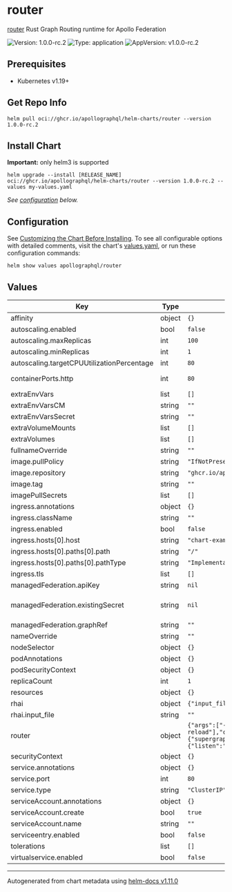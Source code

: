# router

[router](https://github.com/apollographql/router) Rust Graph Routing runtime for Apollo Federation

![Version: 1.0.0-rc.2](https://img.shields.io/badge/Version-1.0.0--rc.2-informational?style=flat-square) ![Type: application](https://img.shields.io/badge/Type-application-informational?style=flat-square) ![AppVersion: v1.0.0-rc.2](https://img.shields.io/badge/AppVersion-v1.0.0--rc.2-informational?style=flat-square)

## Prerequisites

* Kubernetes v1.19+

## Get Repo Info

```console
helm pull oci://ghcr.io/apollographql/helm-charts/router --version 1.0.0-rc.2
```

## Install Chart

**Important:** only helm3 is supported

```console
helm upgrade --install [RELEASE_NAME] oci://ghcr.io/apollographql/helm-charts/router --version 1.0.0-rc.2 --values my-values.yaml
```

_See [configuration](#configuration) below._

## Configuration

See [Customizing the Chart Before Installing](https://helm.sh/docs/intro/using_helm/#customizing-the-chart-before-installing). To see all configurable options with detailed comments, visit the chart's [values.yaml](./values.yaml), or run these configuration commands:

```console
helm show values apollographql/router
```

## Values

| Key | Type | Default                                                                            | Description |
|-----|------|------------------------------------------------------------------------------------|-------------|
| affinity | object | `{}`                                                                               |  |
| autoscaling.enabled | bool | `false`                                                                            |  |
| autoscaling.maxReplicas | int | `100`                                                                              |  |
| autoscaling.minReplicas | int | `1`                                                                                |  |
| autoscaling.targetCPUUtilizationPercentage | int | `80`                                                                               |  |
| containerPorts.http | int | `80`                                                                               | If you override the port in `router.configuration.server.listen` then make sure to match the listen port here |
| extraEnvVars | list | `[]`                                                                               |  |
| extraEnvVarsCM | string | `""`                                                                               |  |
| extraEnvVarsSecret | string | `""`                                                                               |  |
| extraVolumeMounts | list | `[]`                                                                               |  |
| extraVolumes | list | `[]`                                                                               |  |
| fullnameOverride | string | `""`                                                                               |  |
| image.pullPolicy | string | `"IfNotPresent"`                                                                   |  |
| image.repository | string | `"ghcr.io/apollographql/router"`                                                   |  |
| image.tag | string | `""`                                                                               |  |
| imagePullSecrets | list | `[]`                                                                               |  |
| ingress.annotations | object | `{}`                                                                               |  |
| ingress.className | string | `""`                                                                               |  |
| ingress.enabled | bool | `false`                                                                            |  |
| ingress.hosts[0].host | string | `"chart-example.local"`                                                            |  |
| ingress.hosts[0].paths[0].path | string | `"/"`                                                                              |  |
| ingress.hosts[0].paths[0].pathType | string | `"ImplementationSpecific"`                                                         |  |
| ingress.tls | list | `[]`                                                                               |  |
| managedFederation.apiKey | string | `nil`                                                                              | If using managed federation, the graph API key to identify router to Studio |
| managedFederation.existingSecret | string | `nil`                                                                              | If using managed federation, use existing Secret which stores the graph API key instead of creating a new one. If set along `managedFederation.apiKey`, a secret with the graph API key will be created using this parameter as name  |
| managedFederation.graphRef | string | `""`                                                                               | If using managed federation, the variant of which graph to use |
| nameOverride | string | `""`                                                                               |  |
| nodeSelector | object | `{}`                                                                               |  |
| podAnnotations | object | `{}`                                                                               |  |
| podSecurityContext | object | `{}`                                                                               |  |
| replicaCount | int | `1`                                                                                |  |
| resources | object | `{}`                                                                               |  |
| rhai | object | `{"input_file":""}`                                                                | If using rhai, specify the location of your input file |
| rhai.input_file | string | `""`                                                                               | input rhai file, contents will be stored in a ConfigMap |
| router | object | `{"args":["--hot-reload"],"configuration":{"supergraph":{"listen":"0.0.0.0:80"}}}` | See https://www.apollographql.com/docs/router/configuration/overview#configuration-file for yaml structure |
| securityContext | object | `{}`                                                                               |  |
| service.annotations | object | `{}`                                                                               |  |
| service.port | int | `80`                                                                               |  |
| service.type | string | `"ClusterIP"`                                                                      |  |
| serviceAccount.annotations | object | `{}`                                                                               |  |
| serviceAccount.create | bool | `true`                                                                             |  |
| serviceAccount.name | string | `""`                                                                               |  |
| serviceentry.enabled | bool | `false`                                                                            |  |
| tolerations | list | `[]`                                                                               |  |
| virtualservice.enabled | bool | `false`                                                                            |  |

----------------------------------------------
Autogenerated from chart metadata using [helm-docs v1.11.0](https://github.com/norwoodj/helm-docs/releases/v1.11.0)
